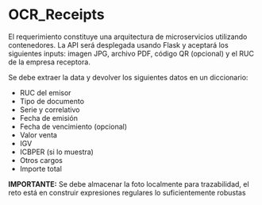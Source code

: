 # OCR_Receipts

El requerimiento constituye una arquitectura de microservicios utilizando contenedores. La API será desplegada usando Flask y aceptará los siguientes inputs: imagen JPG, archivo PDF, código QR (opcional) y el RUC de la empresa receptora.

Se debe extraer la data y devolver los siguientes datos en un diccionario:

* RUC del emisor
* Tipo de documento
* Serie y correlativo
* Fecha de emisión
* Fecha de vencimiento (opcional)
* Valor venta
* IGV
* ICBPER (si lo muestra)
* Otros cargos
* Importe total

**IMPORTANTE:** Se debe almacenar la foto localmente para trazabilidad, el reto está en construir expresiones regulares lo suficientemente robustas
